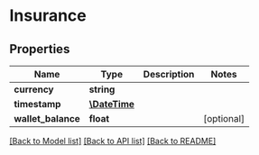 # Insurance

## Properties
Name | Type | Description | Notes
------------ | ------------- | ------------- | -------------
**currency** | **string** |  | 
**timestamp** | [**\DateTime**](Date.md) |  | 
**wallet_balance** | **float** |  | [optional] 

[[Back to Model list]](../README.md#documentation-for-models) [[Back to API list]](../README.md#documentation-for-api-endpoints) [[Back to README]](../README.md)


